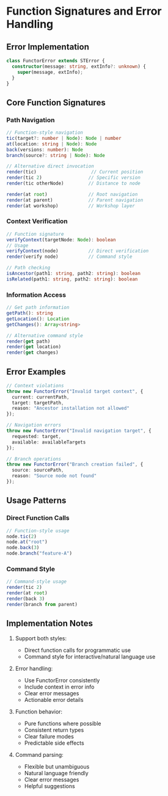 # Function Signatures and Error Handling

## Error Implementation

```typescript
class FunctorError extends STError {
  constructor(message: string, extInfo?: unknown) {
    super(message, extInfo);
  }
}
```

## Core Function Signatures

### Path Navigation
```typescript
// Function-style navigation
tic(target?: number | Node): Node | number
at(location: string | Node): Node
back(versions: number): Node
branch(source?: string | Node): Node

// Alternative direct invocation
render(tic)                    // Current position
render(tic 2)                 // Specific version
render(tic otherNode)         // Distance to node

render(at root)               // Root navigation
render(at parent)             // Parent navigation
render(at workshop)           // Workshop layer
```

### Context Verification
```typescript
// Function signature
verifyContext(targetNode: Node): boolean
// Usage
verifyContext(node)           // Direct verification
render(verify node)           // Command style

// Path checking
isAncestor(path1: string, path2: string): boolean
isRelated(path1: string, path2: string): boolean
```

### Information Access
```typescript
// Get path information
getPath(): string
getLocation(): Location
getChanges(): Array<string>

// Alternative command style
render(get path)
render(get location)
render(get changes)
```

## Error Examples

```typescript
// Context violations
throw new FunctorError("Invalid target context", {
  current: currentPath,
  target: targetPath,
  reason: "Ancestor installation not allowed"
});

// Navigation errors
throw new FunctorError("Invalid navigation target", {
  requested: target,
  available: availableTargets
});

// Branch operations
throw new FunctorError("Branch creation failed", {
  source: sourcePath,
  reason: "Source node not found"
});
```

## Usage Patterns

### Direct Function Calls
```typescript
// Function-style usage
node.tic(2)
node.at("root")
node.back(3)
node.branch("feature-A")
```

### Command Style
```typescript
// Command-style usage
render(tic 2)
render(at root)
render(back 3)
render(branch from parent)
```

## Implementation Notes

1. Support both styles:
   - Direct function calls for programmatic use
   - Command style for interactive/natural language use

2. Error handling:
   - Use FunctorError consistently
   - Include context in error info
   - Clear error messages
   - Actionable error details

3. Function behavior:
   - Pure functions where possible
   - Consistent return types
   - Clear failure modes
   - Predictable side effects

4. Command parsing:
   - Flexible but unambiguous
   - Natural language friendly
   - Clear error messages
   - Helpful suggestions